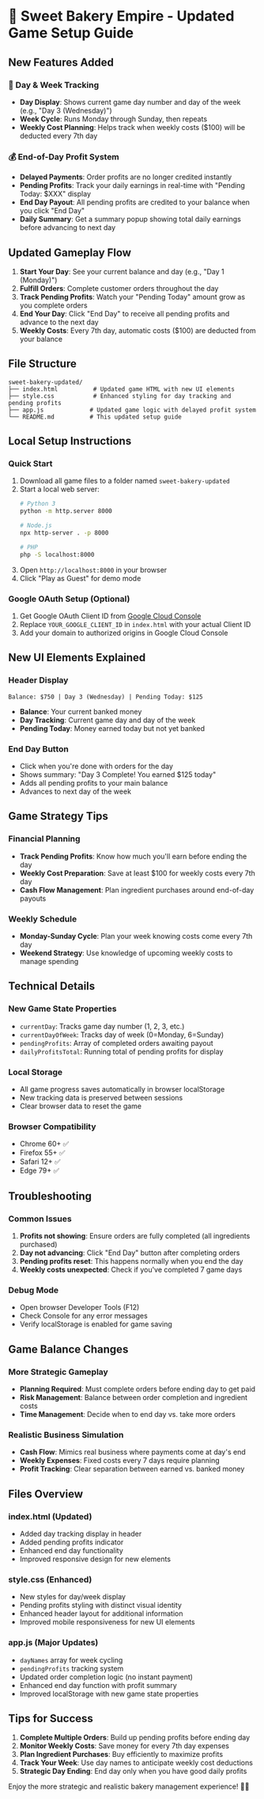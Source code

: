 # 🧁 Sweet Bakery Empire - Updated Game Setup Guide

## New Features Added

### 📅 Day & Week Tracking
- **Day Display**: Shows current game day number and day of the week (e.g., "Day 3 (Wednesday)")
- **Week Cycle**: Runs Monday through Sunday, then repeats
- **Weekly Cost Planning**: Helps track when weekly costs ($100) will be deducted every 7th day

### 💰 End-of-Day Profit System  
- **Delayed Payments**: Order profits are no longer credited instantly
- **Pending Profits**: Track your daily earnings in real-time with "Pending Today: $XXX" display
- **End Day Payout**: All pending profits are credited to your balance when you click "End Day"
- **Daily Summary**: Get a summary popup showing total daily earnings before advancing to next day

## Updated Gameplay Flow

1. **Start Your Day**: See your current balance and day (e.g., "Day 1 (Monday)")
2. **Fulfill Orders**: Complete customer orders throughout the day
3. **Track Pending Profits**: Watch your "Pending Today" amount grow as you complete orders
4. **End Your Day**: Click "End Day" to receive all pending profits and advance to the next day
5. **Weekly Costs**: Every 7th day, automatic costs ($100) are deducted from your balance

## File Structure
```
sweet-bakery-updated/
├── index.html          # Updated game HTML with new UI elements
├── style.css           # Enhanced styling for day tracking and pending profits
├── app.js             # Updated game logic with delayed profit system
└── README.md          # This updated setup guide
```

## Local Setup Instructions

### Quick Start
1. Download all game files to a folder named `sweet-bakery-updated`
2. Start a local web server:
   ```bash
   # Python 3
   python -m http.server 8000
   
   # Node.js
   npx http-server . -p 8000
   
   # PHP
   php -S localhost:8000
   ```
3. Open `http://localhost:8000` in your browser
4. Click "Play as Guest" for demo mode

### Google OAuth Setup (Optional)
1. Get Google OAuth Client ID from [Google Cloud Console](https://console.cloud.google.com/)
2. Replace `YOUR_GOOGLE_CLIENT_ID` in `index.html` with your actual Client ID
3. Add your domain to authorized origins in Google Cloud Console

## New UI Elements Explained

### Header Display
```
Balance: $750 | Day 3 (Wednesday) | Pending Today: $125
```
- **Balance**: Your current banked money
- **Day Tracking**: Current game day and day of the week
- **Pending Today**: Money earned today but not yet banked

### End Day Button
- Click when you're done with orders for the day
- Shows summary: "Day 3 Complete! You earned $125 today"
- Adds all pending profits to your main balance
- Advances to next day of the week

## Game Strategy Tips

### Financial Planning
- **Track Pending Profits**: Know how much you'll earn before ending the day
- **Weekly Cost Preparation**: Save at least $100 for weekly costs every 7th day
- **Cash Flow Management**: Plan ingredient purchases around end-of-day payouts

### Weekly Schedule
- **Monday-Sunday Cycle**: Plan your week knowing costs come every 7th day
- **Weekend Strategy**: Use knowledge of upcoming weekly costs to manage spending

## Technical Details

### New Game State Properties
- `currentDay`: Tracks game day number (1, 2, 3, etc.)
- `currentDayOfWeek`: Tracks day of week (0=Monday, 6=Sunday)
- `pendingProfits`: Array of completed orders awaiting payout
- `dailyProfitsTotal`: Running total of pending profits for display

### Local Storage
- All game progress saves automatically in browser localStorage
- New tracking data is preserved between sessions
- Clear browser data to reset the game

### Browser Compatibility
- Chrome 60+ ✅
- Firefox 55+ ✅  
- Safari 12+ ✅
- Edge 79+ ✅

## Troubleshooting

### Common Issues
1. **Profits not showing**: Ensure orders are fully completed (all ingredients purchased)
2. **Day not advancing**: Click "End Day" button after completing orders
3. **Pending profits reset**: This happens normally when you end the day
4. **Weekly costs unexpected**: Check if you've completed 7 game days

### Debug Mode
- Open browser Developer Tools (F12)
- Check Console for any error messages
- Verify localStorage is enabled for game saving

## Game Balance Changes

### More Strategic Gameplay
- **Planning Required**: Must complete orders before ending day to get paid
- **Risk Management**: Balance between order completion and ingredient costs
- **Time Management**: Decide when to end day vs. take more orders

### Realistic Business Simulation  
- **Cash Flow**: Mimics real business where payments come at day's end
- **Weekly Expenses**: Fixed costs every 7 days require planning
- **Profit Tracking**: Clear separation between earned vs. banked money

## Files Overview

### index.html (Updated)
- Added day tracking display in header
- Added pending profits indicator  
- Enhanced end day functionality
- Improved responsive design for new elements

### style.css (Enhanced)
- New styles for day/week display
- Pending profits styling with distinct visual identity
- Enhanced header layout for additional information
- Improved mobile responsiveness for new UI elements

### app.js (Major Updates)
- `dayNames` array for week cycling
- `pendingProfits` tracking system
- Updated order completion logic (no instant payment)
- Enhanced end day function with profit summary
- Improved localStorage with new game state properties

## Tips for Success

1. **Complete Multiple Orders**: Build up pending profits before ending day
2. **Monitor Weekly Costs**: Save money for every 7th day expenses  
3. **Plan Ingredient Purchases**: Buy efficiently to maximize profits
4. **Track Your Week**: Use day names to anticipate weekly cost deductions
5. **Strategic Day Ending**: End day only when you have good daily profits

Enjoy the more strategic and realistic bakery management experience! 🧁✨